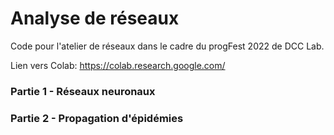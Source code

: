 # Analyse de réseaux
Code pour l'atelier de réseaux dans le cadre du progFest 2022 de DCC Lab.

Lien vers Colab: https://colab.research.google.com/

### Partie 1 - Réseaux neuronaux
### Partie 2 - Propagation d'épidémies
